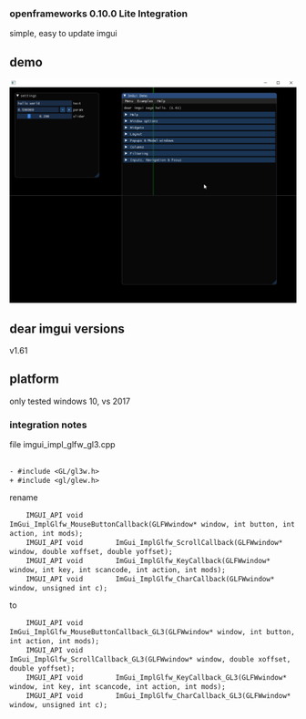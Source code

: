 ### openframeworks 0.10.0 Lite Integration
simple, easy to update imgui

## demo
![demo](demo.gif)

## dear imgui versions
v1.61

## platform
only tested windows 10, vs 2017

### integration notes

file imgui_impl_glfw_gl3.cpp

```

- #include <GL/gl3w.h>
+ #include <gl/glew.h>

```

rename

```
    IMGUI_API void        ImGui_ImplGlfw_MouseButtonCallback(GLFWwindow* window, int button, int action, int mods);
    IMGUI_API void        ImGui_ImplGlfw_ScrollCallback(GLFWwindow* window, double xoffset, double yoffset);
    IMGUI_API void        ImGui_ImplGlfw_KeyCallback(GLFWwindow* window, int key, int scancode, int action, int mods);
    IMGUI_API void        ImGui_ImplGlfw_CharCallback(GLFWwindow* window, unsigned int c);
```

to 

```
    IMGUI_API void        ImGui_ImplGlfw_MouseButtonCallback_GL3(GLFWwindow* window, int button, int action, int mods);
    IMGUI_API void        ImGui_ImplGlfw_ScrollCallback_GL3(GLFWwindow* window, double xoffset, double yoffset);
    IMGUI_API void        ImGui_ImplGlfw_KeyCallback_GL3(GLFWwindow* window, int key, int scancode, int action, int mods);
    IMGUI_API void        ImGui_ImplGlfw_CharCallback_GL3(GLFWwindow* window, unsigned int c);
```
